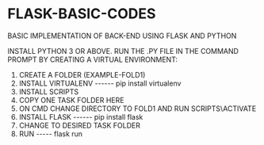 # FLASK-BASIC-CODES
BASIC IMPLEMENTATION OF BACK-END USING FLASK AND PYTHON

INSTALL PYTHON 3 OR ABOVE. RUN THE .PY FILE IN THE COMMAND PROMPT BY CREATING A VIRTUAL ENVIRONMENT:
1. CREATE A FOLDER (EXAMPLE-FOLD1)
2. INSTALL VIRTUALENV ------  pip install virtualenv 
3. INSTALL SCRIPTS
4. COPY ONE TASK FOLDER HERE
5. ON CMD CHANGE DIRECTORY TO FOLD1 AND RUN SCRIPTS\ACTIVATE
6. INSTALL FLASK ------ pip install flask
7. CHANGE TO DESIRED TASK FOLDER
8. RUN ----- flask run
